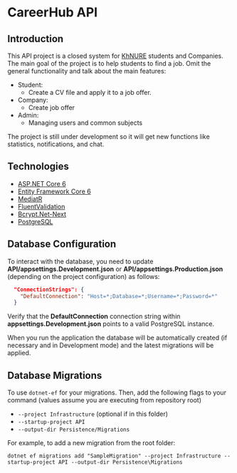 # CareerHub API

## Introduction

This API project is a closed system for [KhNURE](https://nure.ua/) students and Companies. The main goal of the project is to help students to find a job.
Omit the general functionality and talk about the main features:
* Student:
  * Create a CV file and apply it to a job offer.
* Company: 
  * Create job offer
* Admin:
  * Managing users and common subjects

The project is still under development so it will get new functions like statistics, notifications, and chat.

## Technologies

* [ASP.NET Core 6](https://docs.microsoft.com/en-us/aspnet/core/introduction-to-aspnet-core?view=aspnetcore-6.0)
* [Entity Framework Core 6](https://docs.microsoft.com/en-us/ef/core/)
* [MediatR](https://github.com/jbogard/MediatR)
* [FluentValidation](https://fluentvalidation.net/)
* [Bcrypt.Net-Next](https://github.com/BcryptNet/bcrypt.net)
* [PostgreSQL](https://www.postgresql.org/)

## Database Configuration

To interact with the database, you need to update **API/appsettings.Development.json** or **API/appsettings.Production.json** (depending on the project configuration) as follows:

```json
  "ConnectionStrings": {
    "DefaultConnection": "Host=*;Database=*;Username=*;Password=*"
  }
```

Verify that the **DefaultConnection** connection string within **appsettings.Development.json** points to a valid PostgreSQL instance. 

When you run the application the database will be automatically created (if necessary and in Development mode) and the latest migrations will be applied.

## Database Migrations

To use `dotnet-ef` for your migrations.
Then, add the following flags to your command (values assume you are executing from repository root)

* `--project Infrastructure` (optional if in this folder)
* `--startup-project API`
* `--output-dir Persistence/Migrations`

For example, to add a new migration from the root folder:

 `dotnet ef migrations add "SampleMigration" --project Infrastructure --startup-project API --output-dir Persistence\Migrations`
